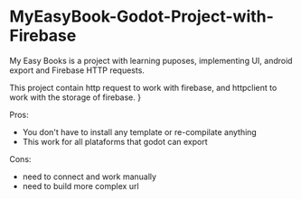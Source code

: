 # MyEasyBook-Godot-Project-with-Firebase
My Easy Books is a project with learning puposes, implementing UI, android export and Firebase HTTP requests.

This project contain http request to work with firebase, and httpclient to work with the storage of firebase. }

Pros:
- You don't have to install any template or re-compilate anything
- This work for all plataforms that godot can export

Cons:
- need to connect and work manually
- need to build more complex url
